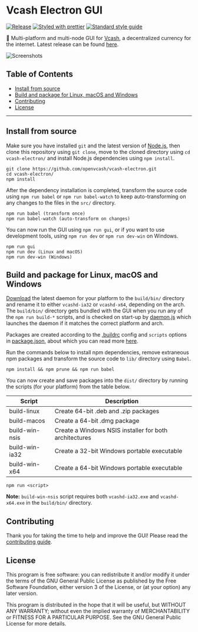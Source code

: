 # Vcash Electron GUI
[![Release](https://img.shields.io/github/release/openvcash/vcash-electron.svg)](https://github.com/openvcash/vcash-electron/releases)
[![Styled with prettier](https://img.shields.io/badge/styled_with-prettier-ff69b4.svg)](https://github.com/prettier/prettier)
[![Standard style guide](https://img.shields.io/badge/code_style-standard-brightgreen.svg)](https://standardjs.com)

:honeybee: Multi-platform and multi-node GUI for [Vcash](https://vcash.info/),
a decentralized currency for the internet. Latest release can be found
[here](https://github.com/openvcash/vcash-electron/releases).

![Screenshots](http://i.imgur.com/i3Dxol0.gif)

## Table of Contents
- [Install from source](#install-from-source)
- [Build and package for Linux, macOS and Windows](#build-and-package-for-linux-macos-and-windows)
- [Contributing](#contributing)
- [License](#license)

--------------------------------------------------------------------------------

## Install from source
Make sure you have installed `git` and the latest version of
[Node.js](https://nodejs.org/en/download/current/), then clone this repository
using `git clone`, move to the cloned directory using `cd vcash-electron/` and
install Node.js dependencies using `npm install`.

    git clone https://github.com/openvcash/vcash-electron.git
    cd vcash-electron/
    npm install

After the dependency installation is completed, transform the source code using
`npm run babel` or `npm run babel-watch` to keep auto-transforming on any
changes to the files in the `src/` directory.

    npm run babel (transform once)
    npm run babel-watch (auto-transform on changes)

You can now run the GUI using `npm run gui`, or if you want to use development
tools, using `npm run dev` or `npm run dev-win` on Windows.

    npm run gui
    npm run dev (Linux and macOS)
    npm run dev-win (Windows)

## Build and package for Linux, macOS and Windows
[Download](https://vcash.info/) the latest daemon for your platform
to the `build/bin/` directory and rename it to either `vcashd-ia32` or
`vcashd-x64`, depending on the arch. The `build/bin/` directory gets bundled
with the GUI when you run any of the `npm run build-*` scripts, and is checked on
start-up by
[daemon.js](https://github.com/openvcash/vcash-electron/blob/master/src/stores/daemon.js)
which launches the daemon if it matches the correct platform and arch.

Packages are created according to the
[.buildrc](https://github.com/openvcash/vcash-electron/blob/master/.buildrc)
config and `scripts` options in
[package.json](https://github.com/openvcash/vcash-electron/blob/master/package.json#L18-L23),
about which you can read more
[here](https://www.electron.build/configuration/configuration).

Run the commands below to install npm dependencies, remove extraneous npm
packages and transform the source code to `lib/` directory using `Babel`.

    npm install && npm prune && npm run babel

You can now create and save packages into the `dist/` directory by running the
scripts (for your platform) from the table below.

Script         | Description
-------------- | ----------------------------------------------------------------
build-linux    | Create 64-bit .deb and .zip packages
build-macos    | Create a 64-bit .dmg package
build-win-nsis | Create a Windows NSIS installer for both architectures
build-win-ia32 | Create a 32-bit Windows portable executable
build-win-x64  | Create a 64-bit Windows portable executable

    npm run <script>

**Note:** `build-win-nsis` script requires both `vcashd-ia32.exe` and
`vcashd-x64.exe` in the `build/bin/` directory.

## Contributing
Thank you for taking the time to help and improve the GUI! Please read the
[contributing guide](https://github.com/openvcash/vcash-electron/blob/master/.github/CONTRIBUTING.md).

## License
This program is free software: you can redistribute it and/or modify
it under the terms of the GNU General Public License as published by
the Free Software Foundation, either version 3 of the License, or
(at your option) any later version.

This program is distributed in the hope that it will be useful,
but WITHOUT ANY WARRANTY; without even the implied warranty of
MERCHANTABILITY or FITNESS FOR A PARTICULAR PURPOSE.  See the
GNU General Public License for more details.

